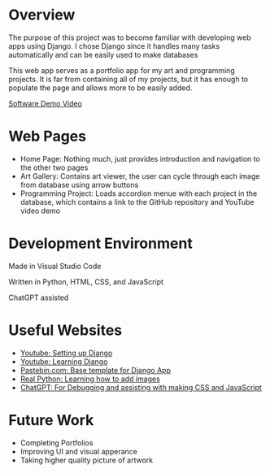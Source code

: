 # Overview

The purpose of this project was to become familiar with developing web apps using Django. I chose Django since it handles many tasks automatically and can be easily used to make databases

This web app serves as a portfolio app for my art and programming projects. It is far from containing all of my projects, but it has enough to populate the page and allows more to be easily added.

[Software Demo Video](https://youtu.be/_OEk7ga1DZs)

# Web Pages

* Home Page: Nothing much, just provides introduction and navigation to the other two pages
* Art Gallery: Contains art viewer, the user can cycle through each image from database using arrow buttons
* Programming Project: Loads accordion menue with each project in the database, which contains a link to the GitHub repository and YouTube video demo

# Development Environment

Made in Visual Studio Code

Written in Python, HTML, CSS, and JavaScript

ChatGPT assisted

# Useful Websites

* [Youtube: Setting up Django](https://www.youtube.com/watch?v=qN_0EZ8M20Q)
* [Youtube: Learning Django](https://www.youtube.com/watch?v=nGIg40xs9e4)
* [Pastebin.com: Base template for Django App](https://pastebin.com/AMzZVL12)
* [Real Python: Learning how to add images](https://realpython.com/get-started-with-django-1/#upload-images)
* [ChatGPT: For Debugging and assisting with making CSS and JavaScript](https://chatgpt.com)

# Future Work

* Completing Portfolios
* Improving UI and visual apperance
* Taking higher quality picture of artwork